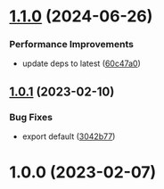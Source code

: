 # [1.1.0](https://github.com/pengzhanbo/create-filter/compare/v1.0.1...v1.1.0) (2024-06-26)


### Performance Improvements

* update deps to latest ([60c47a0](https://github.com/pengzhanbo/create-filter/commit/60c47a059e1decfda9be5314bf740c462f452e31))



## [1.0.1](https://github.com/pengzhanbo/create-filter/compare/v1.0.0...v1.0.1) (2023-02-10)


### Bug Fixes

*  export default ([3042b77](https://github.com/pengzhanbo/create-filter/commit/3042b77e70b3916c91d0d1393494e7fe1cebcdae))



# 1.0.0 (2023-02-07)



